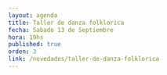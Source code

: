 ```yaml
---
layout: agenda
title: Taller de danza folklorica
fecha: Sabado 13 de Septiembre
hora: 19hs
published: true
orden: 3
link: /novedades/taller-de-danza-folklorica
---
```

